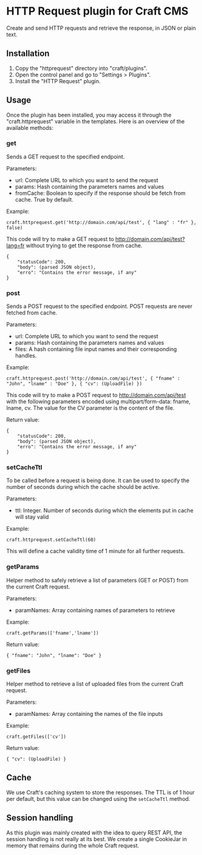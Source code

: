 # HTTP Request plugin for Craft CMS

Create and send HTTP requests and retrieve the response, in JSON or plain text.

## Installation

1. Copy the "httprequest" directory into "craft/plugins".
2. Open the control panel and go to "Settings > Plugins".
3. Install the "HTTP Request" plugin.

## Usage

Once the plugin has been installed, you may access it through the "craft.httprequest" variable in the templates.
Here is an overview of the available methods:

### get

Sends a GET request to the specified endpoint.

Parameters:

- url: Complete URL to which you want to send the request
- params: Hash containing the parameters names and values
- fromCache: Boolean to specify if the response should be fetch from cache. True by default.

Example:

	craft.httprequest.get('http://domain.com/api/test', { "lang" : "fr" }, false)

This code will try to make a GET request to http://domain.com/api/test?lang=fr without trying to get the response from cache.

	{
		"statusCode": 200,
		"body": (parsed JSON object),
		"erro": "Contains the error message, if any"
	}

### post

Sends a POST request to the specified endpoint.
POST requests are never fetched from cache.

Parameters:

- url: Complete URL to which you want to send the request
- params: Hash containing the parameters names and values
- files: A hash containing file input names and their corresponding handles.

Example:

	craft.httprequest.post('http://domain.com/api/test', { "fname" : "John", "lname" : "Doe" }, { "cv": (UploadFile) })

This code will try to make a POST request to http://domain.com/api/test with the following parameters encoded using multipart/form-data: fname, lname, cv. The value for the CV parameter is the content of the file.

Return value:

	{
		"statusCode": 200,
		"body": (parsed JSON object),
		"erro": "Contains the error message, if any"
	}

### setCacheTtl

To be called before a request is being done. It can be used to specify the number of seconds during which the cache should be active.

Parameters:

- ttl: Integer. Number of seconds during which the elements put in cache will stay valid

Example:

	craft.httprequest.setCacheTtl(60)

This will define a cache validity time of 1 minute for all further requests.

### getParams

Helper method to safely retrieve a list of parameters (GET or POST) from the current Craft request.

Parameters:

- paramNames: Array containing names of parameters to retrieve

Example:

	craft.getParams(['fname','lname'])

Return value:

	{ "fname": "John", "lname": "Doe" }

### getFiles

Helper method to retrieve a list of uploaded files from the current Craft request.

Parameters:

- paramNames: Array containing the names of the file inputs

Example:

	craft.getFiles(['cv'])

Return value:

	{ "cv": (UploadFile) }

## Cache

We use Craft's caching system to store the responses. The TTL is of 1 hour per default, but this value can be changed using the `setCacheTtl` method.

## Session handling

As this plugin was mainly created with the idea to query REST API, the session handling is not really at its best.
We create a single CookieJar in memory that remains during the whole Craft request.